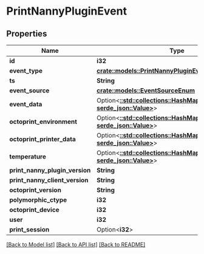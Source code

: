 # PrintNannyPluginEvent

## Properties

Name | Type | Description | Notes
------------ | ------------- | ------------- | -------------
**id** | **i32** |  | [readonly]
**event_type** | [**crate::models::PrintNannyPluginEventEventTypeEnum**](PrintNannyPluginEventEventTypeEnum.md) |  | 
**ts** | **String** |  | [readonly]
**event_source** | [**crate::models::EventSourceEnum**](EventSourceEnum.md) |  | [readonly]
**event_data** | Option<[**::std::collections::HashMap<String, serde_json::Value>**](serde_json::Value.md)> |  | [optional]
**octoprint_environment** | Option<[**::std::collections::HashMap<String, serde_json::Value>**](serde_json::Value.md)> |  | [optional]
**octoprint_printer_data** | Option<[**::std::collections::HashMap<String, serde_json::Value>**](serde_json::Value.md)> |  | [optional]
**temperature** | Option<[**::std::collections::HashMap<String, serde_json::Value>**](serde_json::Value.md)> |  | [optional]
**print_nanny_plugin_version** | **String** |  | 
**print_nanny_client_version** | **String** |  | 
**octoprint_version** | **String** |  | 
**polymorphic_ctype** | **i32** |  | [readonly]
**octoprint_device** | **i32** |  | 
**user** | **i32** |  | [readonly]
**print_session** | Option<**i32**> |  | [optional]

[[Back to Model list]](../README.md#documentation-for-models) [[Back to API list]](../README.md#documentation-for-api-endpoints) [[Back to README]](../README.md)


